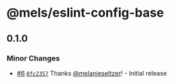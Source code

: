 # @mels/eslint-config-base

## 0.1.0
### Minor Changes



- [#6](https://github.com/melanieseltzer/toolkit/pull/6) [`8fc2357`](https://github.com/melanieseltzer/toolkit/commit/8fc23577214fc39fc81f28e8accf8a31a9632611) Thanks [@melanieseltzer](https://github.com/melanieseltzer)! - Initial release
